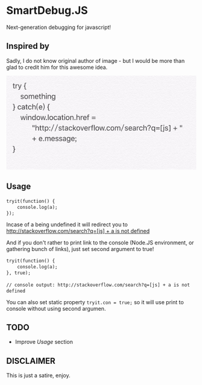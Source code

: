 # SmartDebug.JS
Next-generation debugging for javascript!

## Inspired by

Sadly, I do not know original author of image - but I would be more than glad to credit him for this awesome idea.

![Inspiration](https://github.com/MRokas/SmartDebug.JS/blob/master/Inspiration.jpg?raw=true)

## Usage

    tryit(function() {  
        console.log(a);  
    });
    
Incase of a being undefined it will redirect you to [http://stackoverflow.com/search?q=[js] + a is not defined](http://stackoverflow.com/search?q=[js]%20+%20a%20is%20not%20defined)

And if you don't rather to print link to the console (Node.JS environment, or gathering bunch of links), just set second argument to true!

    tryit(function() {  
        console.log(a);  
    }, true);
    
    // console output: http://stackoverflow.com/search?q=[js] + a is not defined
    
You can also set static property `tryit.con = true;` so it will use print to console without using second argumen.

## TODO

* Improve *Usage* section
 
## DISCLAIMER

This is just a satire, enjoy.
